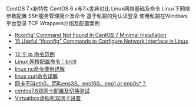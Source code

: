


CentOS 7.x新特性
CentOS 6.x与7.x差异对比
Linux网络基础及命令
Linux下网络参数配置
SSH服务管理简介及命令
基于私钥的免认证登录
使用私钥在Windows平台登录
TCP Wrappers介绍及配置案例

* [Ifconfig’ Command Not Found In CentOS 7 Minimal Installation](https://www.unixmen.com/ifconfig-command-found-centos-7-minimal-installation-quick-tip-fix/)
* [15 Useful “ifconfig” Commands to Configure Network Interface in Linux](https://www.tecmint.com/ifconfig-command-examples/)
* []()
* [12 个 ip 命令范例](https://linux.cn/article-9230-1.html)
* [Linux 网桥配置命令：brctl](https://www.iteye.com/blog/fp-moon-1468650)
* [linux nc命令使用详解](https://www.cnblogs.com/boluoboluo/p/6437787.html)
* [linux curl命令详解](https://www.cnblogs.com/kingle-study/p/9914125.html)
* [网卡不叫eth0，而叫ens33、ens160、eno1 or enp0s*？](https://www.jianshu.com/p/5fc492060e70)
* [centos7.6双网卡配置及切换测试](https://blog.51cto.com/3241766/2553466)
* [Virtualbox虚拟机双网卡设置](https://www.jianshu.com/p/96ef2c534e03)
